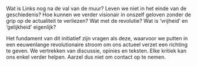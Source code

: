 Wat is Links nog na de val van de muur? Leven we niet in het einde van de geschiedenis? Hoe kunnen we verder visionair in onszelf geloven zonder de grip op de actualiteit te verliezen? Wat met de revolutie? Wat is ‘vrijheid’ en ‘gelijkheid’ eigenlijk?

Het fundament van dit initiatief zijn vragen als deze, waarvoor we putten in een eeuwenlange revolutionaire stroom om ons actueel verzet een richting te geven. We vertrekken van discussie, opinies en teksten. Elke kritiek kan ons enkel verder helpen. Aarzel dus niet om contact op te nemen.
